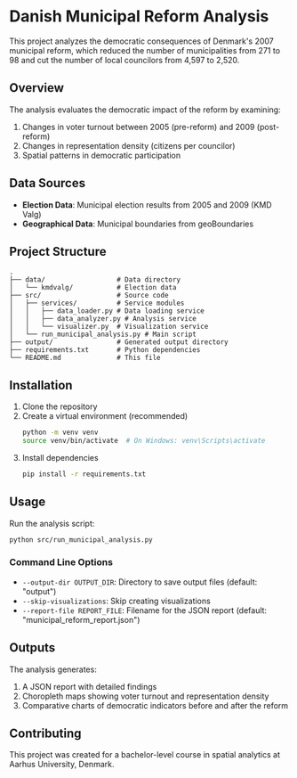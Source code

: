 # Danish Municipal Reform Analysis

This project analyzes the democratic consequences of Denmark's 2007 municipal reform, which reduced the number of municipalities from 271 to 98 and cut the number of local councilors from 4,597 to 2,520.

## Overview

The analysis evaluates the democratic impact of the reform by examining:

1. Changes in voter turnout between 2005 (pre-reform) and 2009 (post-reform)
2. Changes in representation density (citizens per councilor)
3. Spatial patterns in democratic participation

## Data Sources

- **Election Data**: Municipal election results from 2005 and 2009 (KMD Valg)
- **Geographical Data**: Municipal boundaries from geoBoundaries

## Project Structure

```
.
├── data/                  # Data directory
│   └── kmdvalg/           # Election data
├── src/                   # Source code
│   ├── services/          # Service modules
│   │   ├── data_loader.py # Data loading service
│   │   ├── data_analyzer.py # Analysis service
│   │   └── visualizer.py  # Visualization service
│   └── run_municipal_analysis.py # Main script
├── output/                # Generated output directory
├── requirements.txt       # Python dependencies
└── README.md              # This file
```

## Installation

1. Clone the repository
2. Create a virtual environment (recommended)
   ```bash
   python -m venv venv
   source venv/bin/activate  # On Windows: venv\Scripts\activate
   ```
3. Install dependencies
   ```bash
   pip install -r requirements.txt
   ```

## Usage

Run the analysis script:

```bash
python src/run_municipal_analysis.py
```

### Command Line Options

- `--output-dir OUTPUT_DIR`: Directory to save output files (default: "output")
- `--skip-visualizations`: Skip creating visualizations
- `--report-file REPORT_FILE`: Filename for the JSON report (default: "municipal_reform_report.json")

## Outputs

The analysis generates:

1. A JSON report with detailed findings
2. Choropleth maps showing voter turnout and representation density
3. Comparative charts of democratic indicators before and after the reform

## Contributing

This project was created for a bachelor-level course in spatial analytics at Aarhus University, Denmark.

